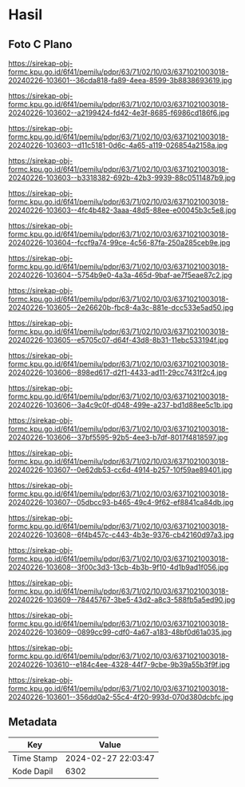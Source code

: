 # Hasil

## Foto C Plano

https://sirekap-obj-formc.kpu.go.id/6f41/pemilu/pdpr/63/71/02/10/03/6371021003018-20240226-103601--36cda818-fa89-4eea-8599-3b8838693619.jpg

https://sirekap-obj-formc.kpu.go.id/6f41/pemilu/pdpr/63/71/02/10/03/6371021003018-20240226-103602--a2199424-fd42-4e3f-8685-f6986cd186f6.jpg

https://sirekap-obj-formc.kpu.go.id/6f41/pemilu/pdpr/63/71/02/10/03/6371021003018-20240226-103603--d11c5181-0d6c-4a65-a119-026854a2158a.jpg

https://sirekap-obj-formc.kpu.go.id/6f41/pemilu/pdpr/63/71/02/10/03/6371021003018-20240226-103603--b3318382-692b-42b3-9939-88c0511487b9.jpg

https://sirekap-obj-formc.kpu.go.id/6f41/pemilu/pdpr/63/71/02/10/03/6371021003018-20240226-103603--4fc4b482-3aaa-48d5-88ee-e00045b3c5e8.jpg

https://sirekap-obj-formc.kpu.go.id/6f41/pemilu/pdpr/63/71/02/10/03/6371021003018-20240226-103604--fccf9a74-99ce-4c56-87fa-250a285ceb9e.jpg

https://sirekap-obj-formc.kpu.go.id/6f41/pemilu/pdpr/63/71/02/10/03/6371021003018-20240226-103604--5754b9e0-4a3a-465d-9baf-ae7f5eae87c2.jpg

https://sirekap-obj-formc.kpu.go.id/6f41/pemilu/pdpr/63/71/02/10/03/6371021003018-20240226-103605--2e26620b-fbc8-4a3c-881e-dcc533e5ad50.jpg

https://sirekap-obj-formc.kpu.go.id/6f41/pemilu/pdpr/63/71/02/10/03/6371021003018-20240226-103605--e5705c07-d64f-43d8-8b31-11ebc533194f.jpg

https://sirekap-obj-formc.kpu.go.id/6f41/pemilu/pdpr/63/71/02/10/03/6371021003018-20240226-103606--898ed617-d2f1-4433-ad11-29cc7431f2c4.jpg

https://sirekap-obj-formc.kpu.go.id/6f41/pemilu/pdpr/63/71/02/10/03/6371021003018-20240226-103606--3a4c9c0f-d048-499e-a237-bd1d88ee5c1b.jpg

https://sirekap-obj-formc.kpu.go.id/6f41/pemilu/pdpr/63/71/02/10/03/6371021003018-20240226-103606--37bf5595-92b5-4ee3-b7df-8017f4818597.jpg

https://sirekap-obj-formc.kpu.go.id/6f41/pemilu/pdpr/63/71/02/10/03/6371021003018-20240226-103607--0e62db53-cc6d-4914-b257-10f59ae89401.jpg

https://sirekap-obj-formc.kpu.go.id/6f41/pemilu/pdpr/63/71/02/10/03/6371021003018-20240226-103607--05dbcc93-b465-49c4-9f62-ef8841ca84db.jpg

https://sirekap-obj-formc.kpu.go.id/6f41/pemilu/pdpr/63/71/02/10/03/6371021003018-20240226-103608--6f4b457c-c443-4b3e-9376-cb42160d97a3.jpg

https://sirekap-obj-formc.kpu.go.id/6f41/pemilu/pdpr/63/71/02/10/03/6371021003018-20240226-103608--3f00c3d3-13cb-4b3b-9f10-4d1b9ad1f056.jpg

https://sirekap-obj-formc.kpu.go.id/6f41/pemilu/pdpr/63/71/02/10/03/6371021003018-20240226-103609--78445767-3be5-43d2-a8c3-588fb5a5ed90.jpg

https://sirekap-obj-formc.kpu.go.id/6f41/pemilu/pdpr/63/71/02/10/03/6371021003018-20240226-103609--0899cc99-cdf0-4a67-a183-48bf0d61a035.jpg

https://sirekap-obj-formc.kpu.go.id/6f41/pemilu/pdpr/63/71/02/10/03/6371021003018-20240226-103610--e184c4ee-4328-44f7-9cbe-9b39a55b3f9f.jpg

https://sirekap-obj-formc.kpu.go.id/6f41/pemilu/pdpr/63/71/02/10/03/6371021003018-20240226-103601--356dd0a2-55c4-4f20-993d-070d380dcbfc.jpg


## Metadata

| Key        | Value               |
| ---------- | ------------------- |
| Time Stamp | 2024-02-27 22:03:47 |
| Kode Dapil | 6302                |



